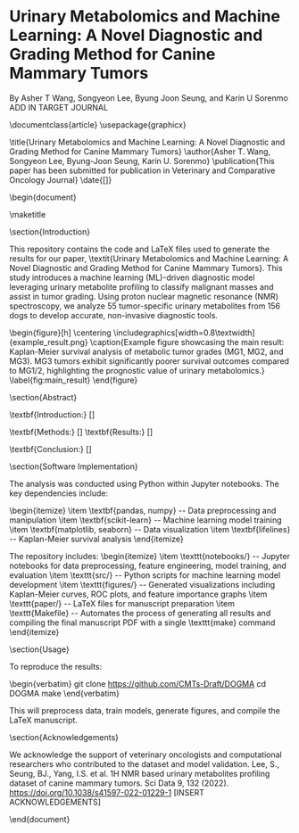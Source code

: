 # Urinary Metabolomics and Machine Learning: A Novel Diagnostic and Grading Method for Canine Mammary Tumors
By Asher T Wang, Songyeon Lee, Byung Joon Seung, and Karin U Sorenmo
ADD IN TARGET JOURNAL

\documentclass{article}
\usepackage{graphicx}

\title{Urinary Metabolomics and Machine Learning: A Novel Diagnostic and Grading Method for Canine Mammary Tumors}
\author{Asher T. Wang, Songyeon Lee, Byung-Joon Seung, Karin U. Sorenmo}
\publication{This paper has been submitted for publication in Veterinary and Comparative Oncology Journal}
\date{\[]}

\begin{document}

\maketitle

\section{Introduction}

This repository contains the code and LaTeX files used to generate the results for our paper, \textit{Urinary Metabolomics and Machine Learning: A Novel Diagnostic and Grading Method for Canine Mammary Tumors}. This study introduces a machine learning (ML)-driven diagnostic model leveraging urinary metabolite profiling to classify malignant masses and assist in tumor grading. Using proton nuclear magnetic resonance (NMR) spectroscopy, we analyze 55 tumor-specific urinary metabolites from 156 dogs to develop accurate, non-invasive diagnostic tools. 

\begin{figure}[h]
    \centering
    \includegraphics[width=0.8\textwidth]{example_result.png}
    \caption{Example figure showcasing the main result: Kaplan-Meier survival analysis of metabolic tumor grades (MG1, MG2, and MG3). MG3 tumors exhibit significantly poorer survival outcomes compared to MG1/2, highlighting the prognostic value of urinary metabolomics.}
    \label{fig:main_result}
\end{figure}

\section{Abstract}

\textbf{Introduction:} []

\textbf{Methods:} []
\textbf{Results:} []

\textbf{Conclusion:} []

\section{Software Implementation}

The analysis was conducted using Python within Jupyter notebooks. The key dependencies include:

\begin{itemize}
    \item \textbf{pandas, numpy} -- Data preprocessing and manipulation
    \item \textbf{scikit-learn} -- Machine learning model training
    \item \textbf{matplotlib, seaborn} -- Data visualization
    \item \textbf{lifelines} -- Kaplan-Meier survival analysis
\end{itemize}

The repository includes:
\begin{itemize}
    \item \texttt{notebooks/} -- Jupyter notebooks for data preprocessing, feature engineering, model training, and evaluation
    \item \texttt{src/} -- Python scripts for machine learning model development
    \item \texttt{figures/} -- Generated visualizations including Kaplan-Meier curves, ROC plots, and feature importance graphs
    \item \texttt{paper/} -- LaTeX files for manuscript preparation
    \item \texttt{Makefile} -- Automates the process of generating all results and compiling the final manuscript PDF with a single \texttt{make} command
\end{itemize}

\section{Usage}

To reproduce the results:

\begin{verbatim}
git clone https://github.com/CMTs-Draft/DOGMA
cd DOGMA
make
\end{verbatim}

This will preprocess data, train models, generate figures, and compile the LaTeX manuscript.

\section{Acknowledgements}

We acknowledge the support of veterinary oncologists and computational researchers who contributed to the dataset and model validation.
Lee, S., Seung, BJ., Yang, I.S. et al. 1H NMR based urinary metabolites profiling dataset of canine mammary tumors. Sci Data 9, 132 (2022). https://doi.org/10.1038/s41597-022-01229-1
[INSERT ACKNOWLEDGEMENTS] 

\end{document}
